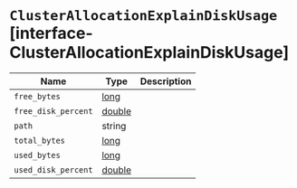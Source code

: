 # `ClusterAllocationExplainDiskUsage` [interface-ClusterAllocationExplainDiskUsage]

| Name | Type | Description |
| - | - | - |
| `free_bytes` | [long](./long.md) | &nbsp; |
| `free_disk_percent` | [double](./double.md) | &nbsp; |
| `path` | string | &nbsp; |
| `total_bytes` | [long](./long.md) | &nbsp; |
| `used_bytes` | [long](./long.md) | &nbsp; |
| `used_disk_percent` | [double](./double.md) | &nbsp; |
